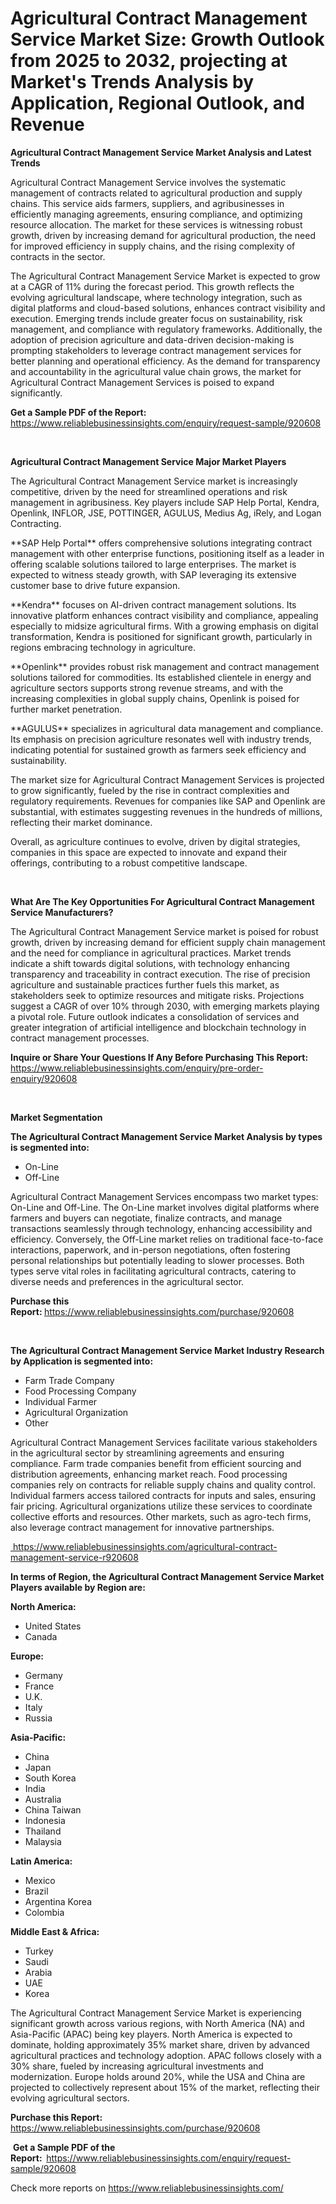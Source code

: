 <p><h1>Agricultural Contract Management Service Market Size: Growth Outlook from 2025 to 2032, projecting at Market's Trends Analysis by Application, Regional Outlook, and Revenue</h1></p><p><strong>Agricultural Contract Management Service Market Analysis and Latest Trends</strong></p>
<p><p>Agricultural Contract Management Service involves the systematic management of contracts related to agricultural production and supply chains. This service aids farmers, suppliers, and agribusinesses in efficiently managing agreements, ensuring compliance, and optimizing resource allocation. The market for these services is witnessing robust growth, driven by increasing demand for agricultural production, the need for improved efficiency in supply chains, and the rising complexity of contracts in the sector. </p><p>The Agricultural Contract Management Service Market is expected to grow at a CAGR of 11% during the forecast period. This growth reflects the evolving agricultural landscape, where technology integration, such as digital platforms and cloud-based solutions, enhances contract visibility and execution. Emerging trends include greater focus on sustainability, risk management, and compliance with regulatory frameworks. Additionally, the adoption of precision agriculture and data-driven decision-making is prompting stakeholders to leverage contract management services for better planning and operational efficiency. As the demand for transparency and accountability in the agricultural value chain grows, the market for Agricultural Contract Management Services is poised to expand significantly.</p></p>
<p><strong>Get a Sample PDF of the Report:&nbsp;</strong> <a href="https://www.reliablebusinessinsights.com/enquiry/request-sample/920608?utm_campaign=2200&utm_medium=2&utm_source=Github&utm_content=ia&utm_term=07032025&utm_id=agricultural-contract-management-service">https://www.reliablebusinessinsights.com/enquiry/request-sample/920608</a></p>
<p>&nbsp;</p>
<p><strong>Agricultural Contract Management Service Major Market Players</strong></p>
<p><p>The Agricultural Contract Management Service market is increasingly competitive, driven by the need for streamlined operations and risk management in agribusiness. Key players include SAP Help Portal, Kendra, Openlink, INFLOR, JSE, POTTINGER, AGULUS, Medius Ag, iRely, and Logan Contracting. </p><p>**SAP Help Portal** offers comprehensive solutions integrating contract management with other enterprise functions, positioning itself as a leader in offering scalable solutions tailored to large enterprises. The market is expected to witness steady growth, with SAP leveraging its extensive customer base to drive future expansion.</p><p>**Kendra** focuses on AI-driven contract management solutions. Its innovative platform enhances contract visibility and compliance, appealing especially to midsize agricultural firms. With a growing emphasis on digital transformation, Kendra is positioned for significant growth, particularly in regions embracing technology in agriculture.</p><p>**Openlink** provides robust risk management and contract management solutions tailored for commodities. Its established clientele in energy and agriculture sectors supports strong revenue streams, and with the increasing complexities in global supply chains, Openlink is poised for further market penetration.</p><p>**AGULUS** specializes in agricultural data management and compliance. Its emphasis on precision agriculture resonates well with industry trends, indicating potential for sustained growth as farmers seek efficiency and sustainability.</p><p>The market size for Agricultural Contract Management Services is projected to grow significantly, fueled by the rise in contract complexities and regulatory requirements. Revenues for companies like SAP and Openlink are substantial, with estimates suggesting revenues in the hundreds of millions, reflecting their market dominance.</p><p>Overall, as agriculture continues to evolve, driven by digital strategies, companies in this space are expected to innovate and expand their offerings, contributing to a robust competitive landscape.</p></p>
<p>&nbsp;</p>
<p><strong>What Are The Key Opportunities For Agricultural Contract Management Service Manufacturers?</strong></p>
<p><p>The Agricultural Contract Management Service market is poised for robust growth, driven by increasing demand for efficient supply chain management and the need for compliance in agricultural practices. Market trends indicate a shift towards digital solutions, with technology enhancing transparency and traceability in contract execution. The rise of precision agriculture and sustainable practices further fuels this market, as stakeholders seek to optimize resources and mitigate risks. Projections suggest a CAGR of over 10% through 2030, with emerging markets playing a pivotal role. Future outlook indicates a consolidation of services and greater integration of artificial intelligence and blockchain technology in contract management processes.</p></p>
<p><strong>Inquire or Share Your Questions If Any Before Purchasing This Report:</strong> <a href="https://www.reliablebusinessinsights.com/enquiry/pre-order-enquiry/920608?utm_campaign=2200&utm_medium=2&utm_source=Github&utm_content=ia&utm_term=07032025&utm_id=agricultural-contract-management-service">https://www.reliablebusinessinsights.com/enquiry/pre-order-enquiry/920608</a></p>
<p>&nbsp;</p>
<p><strong>Market Segmentation</strong></p>
<p><strong>The Agricultural Contract Management Service Market Analysis by types is segmented into:</strong></p>
<p><ul><li>On-Line</li><li>Off-Line</li></ul></p>
<p><p>Agricultural Contract Management Services encompass two market types: On-Line and Off-Line. The On-Line market involves digital platforms where farmers and buyers can negotiate, finalize contracts, and manage transactions seamlessly through technology, enhancing accessibility and efficiency. Conversely, the Off-Line market relies on traditional face-to-face interactions, paperwork, and in-person negotiations, often fostering personal relationships but potentially leading to slower processes. Both types serve vital roles in facilitating agricultural contracts, catering to diverse needs and preferences in the agricultural sector.</p></p>
<p><strong>Purchase this Report:&nbsp;</strong><a href="https://www.reliablebusinessinsights.com/purchase/920608?utm_campaign=2200&utm_medium=2&utm_source=Github&utm_content=ia&utm_term=07032025&utm_id=agricultural-contract-management-service">https://www.reliablebusinessinsights.com/purchase/920608</a></p>
<p>&nbsp;</p>
<p><strong>The Agricultural Contract Management Service Market Industry Research by Application is segmented into:</strong></p>
<p><ul><li>Farm Trade Company</li><li>Food Processing Company</li><li>Individual Farmer</li><li>Agricultural Organization</li><li>Other</li></ul></p>
<p><p>Agricultural Contract Management Services facilitate various stakeholders in the agricultural sector by streamlining agreements and ensuring compliance. Farm trade companies benefit from efficient sourcing and distribution agreements, enhancing market reach. Food processing companies rely on contracts for reliable supply chains and quality control. Individual farmers access tailored contracts for inputs and sales, ensuring fair pricing. Agricultural organizations utilize these services to coordinate collective efforts and resources. Other markets, such as agro-tech firms, also leverage contract management for innovative partnerships.</p></p>
<p><a href="https://www.reliablebusinessinsights.com/agricultural-contract-management-service-r920608?utm_campaign=2200&utm_medium=2&utm_source=Github&utm_content=ia&utm_term=07032025&utm_id=agricultural-contract-management-service">&nbsp;https://www.reliablebusinessinsights.com/agricultural-contract-management-service-r920608</a></p>
<p><strong>In terms of Region, the Agricultural Contract Management Service Market Players available by Region are:</strong></p>
<p>
    <p> <strong> North America: </strong>
        <ul>
            <li>United States</li>
            <li>Canada</li>
        </ul>
        </p> 
    <p> <strong> Europe: </strong>
        <ul>
            <li>Germany</li>
            <li>France</li>
            <li>U.K.</li>
            <li>Italy</li>
            <li>Russia</li>
        </ul>
        </p> 
    <p> <strong> Asia-Pacific: </strong>
        <ul>
            <li>China</li>
            <li>Japan</li>
            <li>South Korea</li>
            <li>India</li>
            <li>Australia</li>
            <li>China Taiwan</li>
            <li>Indonesia</li>
            <li>Thailand</li>
            <li>Malaysia</li>
        </ul>
        </p> 
    <p> <strong> Latin America: </strong>
        <ul>
            <li>Mexico</li>
            <li>Brazil</li>
            <li>Argentina Korea</li>
            <li>Colombia</li>
        </ul>
        </p> 
    <p> <strong> Middle East & Africa: </strong>
        <ul>
            <li>Turkey</li>
            <li>Saudi</li>
            <li>Arabia</li>
            <li>UAE</li>
            <li>Korea</li>
        </ul>
    </p>
    </p>
<p><p>The Agricultural Contract Management Service Market is experiencing significant growth across various regions, with North America (NA) and Asia-Pacific (APAC) being key players. North America is expected to dominate, holding approximately 35% market share, driven by advanced agricultural practices and technology adoption. APAC follows closely with a 30% share, fueled by increasing agricultural investments and modernization. Europe holds around 20%, while the USA and China are projected to collectively represent about 15% of the market, reflecting their evolving agricultural sectors.</p></p>
<p><strong>Purchase this Report: </strong><a href="https://www.reliablebusinessinsights.com/purchase/920608?utm_campaign=2200&utm_medium=2&utm_source=Github&utm_content=ia&utm_term=07032025&utm_id=agricultural-contract-management-service">https://www.reliablebusinessinsights.com/purchase/920608</a></p>
<p>&nbsp;<strong>Get a Sample PDF of the Report:&nbsp;&nbsp;</strong><a href="https://www.reliablebusinessinsights.com/enquiry/request-sample/920608?utm_campaign=2200&utm_medium=2&utm_source=Github&utm_content=ia&utm_term=07032025&utm_id=agricultural-contract-management-service">https://www.reliablebusinessinsights.com/enquiry/request-sample/920608</a></p>
<p><strong></strong></p>
<p>Check more reports on <a href="https://www.reliablebusinessinsights.com/?utm_campaign=2200&utm_medium=2&utm_source=Github&utm_content=ia&utm_term=07032025&utm_id=agricultural-contract-management-service">https://www.reliablebusinessinsights.com/</a></p>